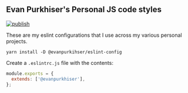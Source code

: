 ## Evan Purkhiser's Personal JS code styles

[![publish](https://github.com/evanpurkhiser/eslint-config/workflows/publish/badge.svg)](https://github.com/evanpurkhiser/eslint-config/actions?query=workflow%3Apublish)

These are my eslint configurations that I use across my various personal
projects.

```
yarn install -D @evanpurkihser/eslint-config
```

Create a `.eslintrc.js` file with the contents:

```js
module.exports = {
  extends: ['@evanpurkhiser'],
};
```
